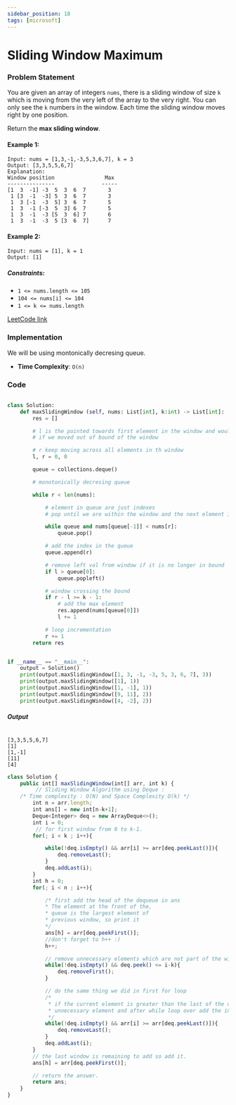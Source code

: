 ```yaml
---
sidebar_position: 18
tags: [microsoft]
---
```


# Sliding Window Maximum

### Problem Statement

You are given an array of integers `nums`, there is a sliding window of size `k` which is moving from the very left of the array to the very right. You can only see the `k` numbers in the window. Each time the sliding window moves right by one position.

Return the **max sliding window**.

#### Example 1:

```log
Input: nums = [1,3,-1,-3,5,3,6,7], k = 3
Output: [3,3,5,5,6,7]
Explanation:
Window position                Max
---------------               -----
[1  3  -1] -3  5  3  6  7       3
 1 [3  -1  -3] 5  3  6  7       3
 1  3 [-1  -3  5] 3  6  7       5
 1  3  -1 [-3  5  3] 6  7       5
 1  3  -1  -3 [5  3  6] 7       6
 1  3  -1  -3  5 [3  6  7]      7

```

#### Example 2:

```log
Input: nums = [1], k = 1
Output: [1]
```

##### Constraints:

- `1 <= nums.length <= 105`
- `104 <= nums[i] <= 104`
- `1 <= k <= nums.length`

[LeetCode link](https://leetcode.com/problems/sliding-window-maximum/)

### Implementation

We will be using montonically decresing queue.

<!-- - **Space Complexity**: `O(n)` -->

- **Time Complexity**: `O(n)`

### Code

```python title="Python Code"

class Solution:
    def maxSlidingWindow (self, nums: List[int], k:int) -> List[int]:
        res = []

        # l is the pointed towards first element in the window and would be reassigned
        # if we moved out of bound of the window

        # r keep moving across all elements in th window
        l, r = 0, 0

        queue = collections.deque()

        # monotonically decresing queue

        while r < len(nums):

            # element in queue are just indexes
            # pop until we are within the window and the next element is greater than pre existing queue values thus we make sure when we pop the queue we get, the max element in window

            while queue and nums[queue[-1]] < nums[r]:
                queue.pop()

            # add the index in the queue
            queue.append(r)

            # remove left val from window if it is no longer in bound
            if l > queue[0]:
                queue.popleft()

            # window crossing the bound
            if r - l >= k - 1:
                # add the max element
                res.append(nums[queue[0]])
                l += 1

            # loop incrementation
            r += 1
        return res


if __name__ == "__main__":
    output = Solution()
    print(output.maxSlidingWindow([1, 3, -1, -3, 5, 3, 6, 7], 3))
    print(output.maxSlidingWindow([1], 1))
    print(output.maxSlidingWindow([1, -1], 1))
    print(output.maxSlidingWindow([9, 11], 2))
    print(output.maxSlidingWindow([4, -2], 2))
```

##### Output

```log title="Output"

[3,3,5,5,6,7]
[1]
[1,-1]
[11]
[4]

```

```jsx title="JAVA Code"
class Solution {
    public int[] maxSlidingWindow(int[] arr, int k) {
         // Sliding Window Algorithm using Deque :
    /* Time complexity : O(N) and Space Complexity O(k) */
        int n = arr.length;
        int ans[] = new int[n-k+1];
        Deque<Integer> deq = new ArrayDeque<>();
        int i = 0;
         // for first window from 0 to k-1.
        for(; i < k ; i++){

            while(!deq.isEmpty() && arr[i] >= arr[deq.peekLast()]){
                deq.removeLast();
            }
            deq.addLast(i);
        }
        int h = 0;
        for(; i < n ; i++){

            /* first add the head of the dequeue in ans
            * The element at the front of the,
            * queue is the largest element of
            * previous window, so print it
            */
            ans[h] = arr[deq.peekFirst()];
            //don't forget to h++ :)
            h++;

            // remove unnecessary elements which are not part of the window.
            while(!deq.isEmpty() && deq.peek() <= i-k){
                deq.removeFirst();
            }

            // do the same thing we did in first for loop
            /*
             * if the current element is greater than the last of the deq the remove the
             * unnecessary element and after while loop over add the index at last of * deq.
             */
            while(!deq.isEmpty() && arr[i] >= arr[deq.peekLast()]){
                deq.removeLast();
            }
            deq.addLast(i);
        }
        // the last window is remaining to add so add it.
        ans[h] = arr[deq.peekFirst()];

        // return the answer.
        return ans;
    }
}
```
